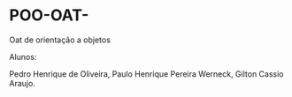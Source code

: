 # POO-OAT-
Oat de orientação a objetos

Alunos:

Pedro Henrique de Oliveira, 
Paulo Henrique Pereira Werneck, 
Gilton Cassio Araujo. 
